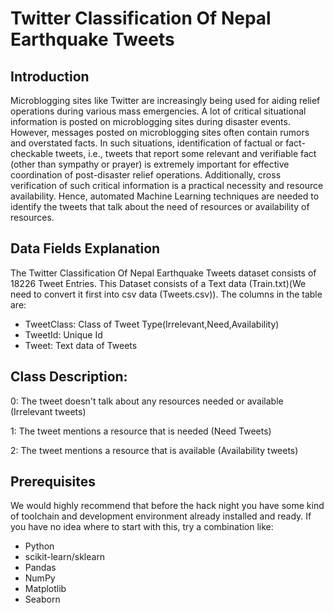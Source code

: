 

# Twitter Classification Of Nepal Earthquake Tweets

## Introduction

Microblogging sites like Twitter are increasingly being used for aiding relief operations during various mass emergencies.  A lot of critical situational information is posted on microblogging sites during disaster events. However, messages posted on microblogging sites often contain rumors and overstated facts. In such situations, identification of factual or fact-checkable tweets, i.e., tweets that report some relevant and verifiable fact (other than sympathy or prayer) is extremely important for effective coordination of post-disaster relief operations. Additionally, cross verification of such critical information is a practical necessity  and resource availability. Hence, automated Machine Learning  techniques are needed to identify the tweets that talk about the need of resources or availability of resources.

## Data Fields Explanation

The Twitter Classification Of Nepal Earthquake Tweets dataset consists of 18226 Tweet Entries. This Dataset consists of a Text data (Train.txt)(We need to convert it first into csv data (Tweets.csv)). The columns in the table are:

* TweetClass: Class of Tweet Type(Irrelevant,Need,Availability)
* TweetId: Unique Id
* Tweet: Text data of Tweets

## Class Description:

0: The tweet doesn't talk about any resources needed or available (Irrelevant tweets)

1: The tweet mentions a resource that is needed (Need Tweets)

2: The tweet mentions a resource that is available (Availability tweets)

## Prerequisites

We would highly recommend that before the hack night you have some kind of toolchain and development environment already installed and ready. If you have no idea where to start with this, try a combination like:
* Python
* scikit-learn/sklearn
* Pandas
* NumPy
* Matplotlib
* Seaborn
